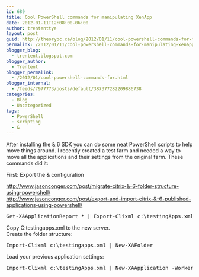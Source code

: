 ```yaml
---
id: 689
title: Cool PowerShell commands for manipulating XenApp
date: 2012-01-11T12:08:00-06:00
author: trententtye
layout: post
guid: http://theorypc.ca/blog/2012/01/11/cool-powershell-commands-for-manipulating-xenapp/
permalink: /2012/01/11/cool-powershell-commands-for-manipulating-xenapp/
blogger_blog:
  - trentent.blogspot.com
blogger_author:
  - Trentent
blogger_permalink:
  - /2012/01/cool-powershell-commands-for.html
blogger_internal:
  - /feeds/7977773/posts/default/387377282209886738
categories:
  - Blog
  - Uncategorized
tags:
  - PowerShell
  - scripting
  - &
---
```

After installing the & 6 SDK you can do some neat PowerShell scripts to help move things around. I recently created a test farm and needed a way to move all the applications and their settings from the original farm. These commands did it:

First: Export the & configuration

<http://www.jasonconger.com/post/migrate-citrix-&-6-folder-structure-using-powershell/>  
<http://www.jasonconger.com/post/export-and-import-citrix-&-6-published-applications-using-powershell/>

<pre class="lang:ps decode:true ">Get-XAApplicationReport * | Export-Clixml c:\testingApps.xml</pre>

Copy C:testingapps.xml to the new server.  
Create the folder structure:

<pre class="lang:ps decode:true ">Import-Clixml c:\testingapps.xml | New-XAFolder</pre>

Load your previous application settings:

<pre class="lang:ps decode:true ">Import-Clixml c:\testingApps.xml | New-XAApplication -WorkerGroupNames $null</pre>

&nbsp;

<!-- AddThis Advanced Settings generic via filter on the_content -->

<!-- AddThis Share Buttons generic via filter on the_content -->
